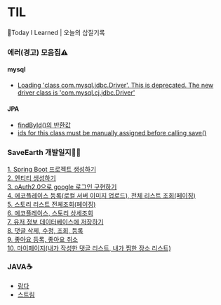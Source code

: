 # TIL
📝Today I Learned | 오늘의 삽질기록


### 에러(경고) 모음집⚠
#### mysql<br>
- [Loading 'class com.mysql.jdbc.Driver'. This is deprecated. The new driver class is 'com.mysql.cj.jdbc.Driver'](WasteofTimeShoveling/20210408.md)
#### JPA<br>
- [findById()의 반환값](https://github.com/hwana/TIL/blob/main/WasteofTimeShoveling/20210413.md)<br>
- [ids for this class must be manually assigned before calling save()](https://github.com/hwana/TIL/blob/main/WasteofTimeShoveling/20210415.md)

### SaveEarth 개발일지👩‍💻
[1. Spring Boot 프로젝트 생성하기](https://github.com/hwana/TIL/blob/main/SaveEarthProject/20210408.md)<br>
[2. 엔티티 생성하기](https://github.com/hwana/TIL/blob/main/SaveEarthProject/create-entity.md)<br>
[3. oAuth2.0으로 google 로그인 구현하기](https://github.com/hwana/TIL/blob/main/SaveEarthProject/google-oauth.md)<br>
[4. 에코플레이스 등록(로컬 서버 이미지 업로드), 전체 리스트 조회(페이징)](https://github.com/hwana/TIL/blob/main/SaveEarthProject/insert-select-ecoplace.md)<br>
[5. 스토리 리스트 전체조회(페이징)](https://github.com/hwana/TIL/blob/main/SaveEarthProject/select-story.md)<br>
[6. 에코플레이스, 스토리 상세조회](https://github.com/hwana/TIL/blob/main/SaveEarthProject/select-detail-list.md)<br>
[7. 유저 정보 데이터베이스에 저장하기](https://github.com/hwana/TIL/blob/main/SaveEarthProject/insert-user.md)<br>
[8. 댓글 삭제, 수정, 조회, 등록](https://github.com/hwana/TIL/blob/main/SaveEarthProject/comment.md)<br>
[9. 좋아요 등록, 좋아요 취소](https://github.com/hwana/TIL/blob/main/SaveEarthProject/like.md)<br>
[10. 마이페이지(내가 작성한 댓글 리스트, 내가 찜한 장소 리스트)](https://github.com/hwana/TIL/blob/main/SaveEarthProject/select-user.md)<br>

### JAVA☕
- [람다](https://github.com/hwana/TIL/blob/main/JAVA/lambda-expression.md)<br>
- [스트림](https://github.com/hwana/TIL/blob/main/JAVA/stream.md)


